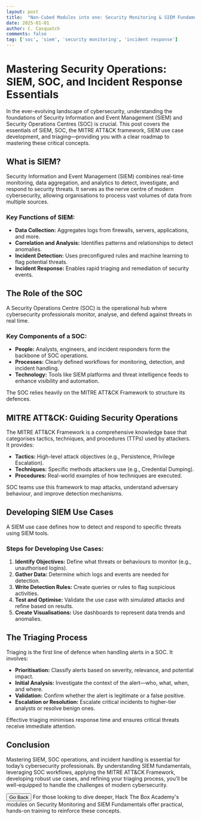 ```yaml
---
layout: post
title:  "Non-Cubed Modules into one: Security Monitoring & SIEM Fundamentals Notes for HTB Soc Path"
date: 2025-01-01
author: C. Casquatch
comments: false
tag: ['soc', 'siem', 'security monitoring', 'incident response']
---
```


# Mastering Security Operations: SIEM, SOC, and Incident Response Essentials

In the ever-evolving landscape of cybersecurity, understanding the foundations of Security Information and Event Management (SIEM) and Security Operations Centres (SOC) is crucial. This post covers the essentials of SIEM, SOC, the MITRE ATT&CK framework, SIEM use case development, and triaging—providing you with a clear roadmap to mastering these critical concepts.

## What is SIEM?

Security Information and Event Management (SIEM) combines real-time monitoring, data aggregation, and analytics to detect, investigate, and respond to security threats. It serves as the nerve centre of modern cybersecurity, allowing organisations to process vast volumes of data from multiple sources.

### Key Functions of SIEM:
- **Data Collection:** Aggregates logs from firewalls, servers, applications, and more.
- **Correlation and Analysis:** Identifies patterns and relationships to detect anomalies.
- **Incident Detection:** Uses preconfigured rules and machine learning to flag potential threats.
- **Incident Response:** Enables rapid triaging and remediation of security events.

## The Role of the SOC

A Security Operations Centre (SOC) is the operational hub where cybersecurity professionals monitor, analyse, and defend against threats in real time.

### Key Components of a SOC:
- **People:** Analysts, engineers, and incident responders form the backbone of SOC operations.
- **Processes:** Clearly defined workflows for monitoring, detection, and incident handling.
- **Technology:** Tools like SIEM platforms and threat intelligence feeds to enhance visibility and automation.

The SOC relies heavily on the MITRE ATT&CK Framework to structure its defences.

## MITRE ATT&CK: Guiding Security Operations

The MITRE ATT&CK Framework is a comprehensive knowledge base that categorises tactics, techniques, and procedures (TTPs) used by attackers. It provides:

- **Tactics:** High-level attack objectives (e.g., Persistence, Privilege Escalation).
- **Techniques:** Specific methods attackers use (e.g., Credential Dumping).
- **Procedures:** Real-world examples of how techniques are executed.

SOC teams use this framework to map attacks, understand adversary behaviour, and improve detection mechanisms.

## Developing SIEM Use Cases

A SIEM use case defines how to detect and respond to specific threats using SIEM tools.

### Steps for Developing Use Cases:
1. **Identify Objectives:** Define what threats or behaviours to monitor (e.g., unauthorised logins).
2. **Gather Data:** Determine which logs and events are needed for detection.
3. **Write Detection Rules:** Create queries or rules to flag suspicious activities.
4. **Test and Optimise:** Validate the use case with simulated attacks and refine based on results.
5. **Create Visualisations:** Use dashboards to represent data trends and anomalies.

## The Triaging Process

Triaging is the first line of defence when handling alerts in a SOC. It involves:

- **Prioritisation:** Classify alerts based on severity, relevance, and potential impact.
- **Initial Analysis:** Investigate the context of the alert—who, what, when, and where.
- **Validation:** Confirm whether the alert is legitimate or a false positive.
- **Escalation or Resolution:** Escalate critical incidents to higher-tier analysts or resolve benign ones.

Effective triaging minimises response time and ensures critical threats receive immediate attention.

## Conclusion

Mastering SIEM, SOC operations, and incident handling is essential for today’s cybersecurity professionals. By understanding SIEM fundamentals, leveraging SOC workflows, applying the MITRE ATT&CK Framework, developing robust use cases, and refining your triaging process, you’ll be well-equipped to handle the challenges of modern cybersecurity.

<button onclick="history.back()">Go Back</button>
For those looking to dive deeper, Hack The Box Academy's modules on Security Monitoring and SIEM Fundamentals offer practical, hands-on training to reinforce these concepts.

